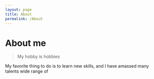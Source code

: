 ```yaml
---
layout: page
title: About
permalink: /About
---
```


# About me
> My hobby is hobbies

My favorite thing to do is to learn new skills, and I have amassed many talents wide range of 



